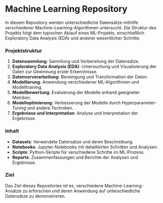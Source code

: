 # Machine Learning Repository

In diesem Repository werden unterschiedliche Datensätze mithilfe verschiedener Machine-Learning-Algorithmen untersucht. Die Struktur des Projekts folgt dem typischen Ablauf eines ML-Projekts, einschließlich Exploratory Data Analysis (EDA) und anderer wesentlicher Schritte.

### Projektstruktur

1. **Datensammlung**: Sammlung und Vorbereitung der Datensätze.
2. **Exploratory Data Analysis (EDA)**: Untersuchung und Visualisierung der Daten zur Gewinnung erster Erkenntnisse.
3. **Datenvorverarbeitung**: Bereinigung und Transformation der Daten.
4. **Modellierung**: Anwendung verschiedener ML-Algorithmen und Modelltraining.
5. **Modellbewertung**: Evaluierung der Modelle anhand geeigneter Metriken.
6. **Modelloptimierung**: Verbesserung der Modelle durch Hyperparameter-Tuning und andere Techniken.
7. **Ergebnisse und Interpretation**: Analyse und Interpretation der Ergebnisse.

### Inhalt

- **Datasets**: Verwendete Datensätze und deren Beschreibung.
- **Notebooks**: Jupyter-Notebooks mit detaillierten Schritten und Analysen.
- **Scripts**: Python-Skripte für verschiedene Schritte im ML-Prozess.
- **Reports**: Zusammenfassungen und Berichte der Analysen und Ergebnisse.

### Ziel

Das Ziel dieses Repositories ist es, verschiedene Machine-Learning-Ansätze zu erforschen und deren Anwendung auf unterschiedliche Datensätze zu demonstrieren.
